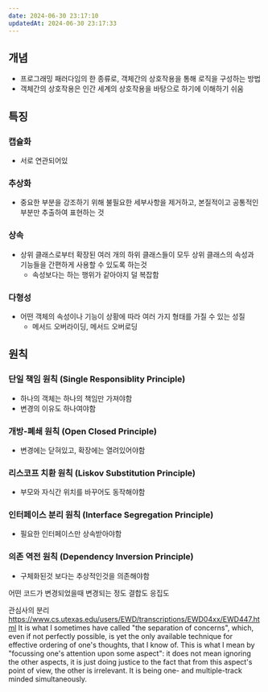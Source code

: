 ```yaml
---
date: 2024-06-30 23:17:10
updatedAt: 2024-06-30 23:17:33
---
```

## 개념
- 프로그래밍 패러다임의 한 종류로, 객체간의 상호작용을 통해 로직을 구성하는 방법
- 객체간의 상호작용은 인간 세계의 상호작용을 바탕으로 하기에 이해하기 쉬움

## 특징
### 캡슐화
- 서로 연관되어있
### 추상화
- 중요한 부분을 강조하기 위해 불필요한 세부사항을 제거하고, 본질적이고 공통적인 부분만 추출하여 표현하는 것
### 상속
- 상위 클래스로부터 확장된 여러 개의 하위 클래스들이 모두 상위 클래스의 속성과 기능들을 간편하게 사용할 수 있도록 하는것
	- 속성보다는 하는 행위가 같아야지 덜 복잡함
### 다형성
- 어떤 객체의 속성이나 기능이 상황에 따라 여러 가지 형태를 가질 수 있는 성질
	- 메서드 오버라이딩, 메서드 오버로딩

## 원칙
### 단일 책임 원칙 (Single Responsiblity Principle)
- 하나의 객체는 하나의 책임만 가져야함
- 변경의 이유도 하나여야함

### 개방-폐쇄 원칙 (Open Closed Principle)
- 변경에는 닫혀있고, 확장에는 열려있어야함

### 리스코프 치환 원칙 (Liskov Substitution Principle)
- 부모와 자식간 위치를 바꾸어도 동작해야함

### 인터페이스 분리 원칙 (Interface Segregation Principle)
- 필요한 인터페이스만 상속받아야함

### 의존 역전 원칙 (Dependency Inversion Principle)
- 구체화된것 보다는 추상적인것을 의존해야함

어떤 코드가 변경되었을때 변경되는 정도
결합도
응집도

관심사의 분리
https://www.cs.utexas.edu/users/EWD/transcriptions/EWD04xx/EWD447.html
It is what I sometimes have called "the separation of concerns", which, even if not perfectly possible, is yet the only available technique for effective ordering of one's thoughts, that I know of. This is what I mean by "focussing one's attention upon some aspect": it does not mean ignoring the other aspects, it is just doing justice to the fact that from this aspect's point of view, the other is irrelevant. It is being one- and multiple-track minded simultaneously.